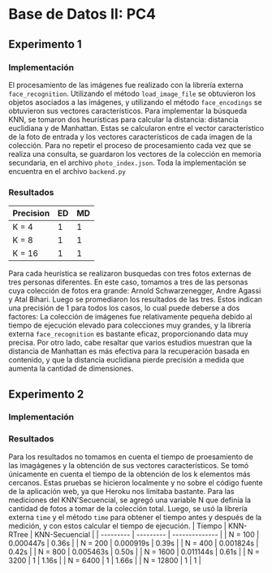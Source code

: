 # Base de Datos II: PC4
## Experimento 1
### Implementación
El procesamiento de las imágenes fue realizado con la librería externa `face_recognition`. Utilizando el método `load_image_file` se obtuvieron los objetos asociados a las imágenes, y utilizando el método `face_encodings` se obtuvieron sus vectores característicos. Para implementar la búsqueda KNN, se tomaron dos heurísticas para calcular la distancia: distancia euclidiana y de Manhattan. Estas se calcularon entre el vector característico de la foto de entrada y los vectores característicos de cada imagen de la colección. Para no repetir el proceso de procesamiento cada vez que se realiza una consulta, se guardaron los vectores de la colección en memoria secundaria, en el archivo `photo_index.json`. Toda la implementación se encuentra en el archivo `backend.py`
### Resultados
| Precision | ED | MD |
| --------- | -- | -- |
| K = 4     |  1 |  1 |
| K = 8     |  1 |  1 |
| K = 16    |  1 |  1 |

Para cada heurística se realizaron busquedas con tres fotos externas de tres personas diferentes. En este caso, tomamos a tres de las personas cuya colección de fotos era grande: Arnold Schwarzenegger, Andre Agassi y Atal Bihari. Luego se promediaron los resultados de las tres. Estos indican una precisión de 1 para todos los casos, lo cual puede deberse a dos factores: La colección de imágenes fue relativamente pequeña debido al tiempo de ejecución elevado para colecciones muy grandes, y la librería externa `face_recognition` es bastante eficaz, proporcionando data muy precisa. Por otro lado, cabe resaltar que varios estudios muestran que la distancia de Manhattan es más efectiva para la recuperación basada en contenido, y que la distancia euclidiana pierde precisión a medida que aumenta la cantidad de dimensiones.
## Experimento 2
### Implementación
### Resultados
Para los resultados no tomamos en cuenta el tiempo de proesamiento de las imagágenes y la obtención de sus vectores característicos. Se tomó únicamente en cuenta el tiempo de la obtención de los k elementos más cercanos. Estas pruebas se hicieron localmente y no sobre el código fuente de la aplicación web, ya que Heroku nos limitaba bastante. Para las mediciones del KNN'Secuencial, se agregó una variable N que definía la cantidad de fotos a tomar de la colección total. Luego, se usó la librería externa `time` y el método `time` para obtener el tiempo antes y después de la medición, y con estos calcular el tiempo de ejecución.
| Tiempo    | KNN-RTree | KNN-Secuencial |
| --------- | --------- | -------------- |
| N = 100   | 0.000447s |  0.36s         |
| N = 200   | 0.000919s |  0.39s         |
| N = 400   | 0.001824s |  0.42s         |
| N = 800   | 0.005463s |  0.50s         |
| N = 1600  | 0.011144s |  0.61s         |
| N = 3200  |  1        |  1.16s         |
| N = 6400  |  1        |  1.66s         |
| N = 12800 |  1        |  1             |
